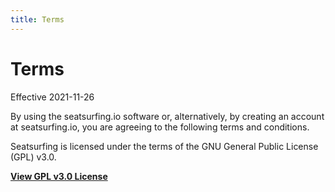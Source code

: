 ```yaml
---
title: Terms
---
```


# Terms

Effective 2021-11-26

By using the seatsurfing.io software or, alternatively, by creating an account at seatsurfing.io, you are agreeing to the following terms and conditions.

Seatsurfing is licensed under the terms of the GNU General Public License (GPL) v3.0.

**[View GPL v3.0 License](https://github.com/seatsurfing/seatsurfing/blob/master/LICENSE)**